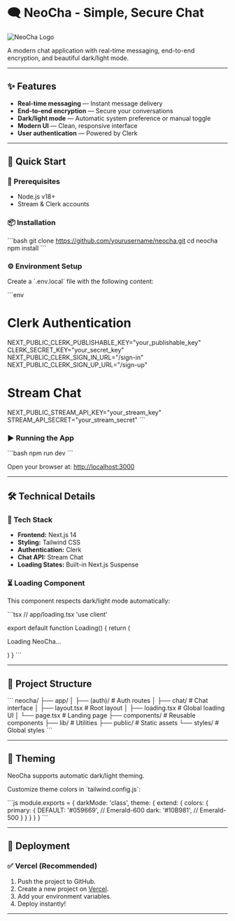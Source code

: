 # 🗨️ NeoCha - Simple, Secure Chat

![NeoCha Logo](public/logo.png)

A modern chat application with real-time messaging, end-to-end encryption, and beautiful dark/light mode.

---

## ✨ Features

- **Real-time messaging** — Instant message delivery
- **End-to-end encryption** — Secure your conversations
- **Dark/light mode** — Automatic system preference or manual toggle
- **Modern UI** — Clean, responsive interface
- **User authentication** — Powered by Clerk

---

## 🚀 Quick Start

### 🔧 Prerequisites

- Node.js v18+
- Stream & Clerk accounts

### 📦 Installation

\`\`\`bash
git clone https://github.com/yourusername/neocha.git
cd neocha
npm install
\`\`\`

### ⚙️ Environment Setup

Create a \`.env.local\` file with the following content:

\`\`\`env
# Clerk Authentication
NEXT_PUBLIC_CLERK_PUBLISHABLE_KEY="your_publishable_key"
CLERK_SECRET_KEY="your_secret_key"
NEXT_PUBLIC_CLERK_SIGN_IN_URL="/sign-in"
NEXT_PUBLIC_CLERK_SIGN_UP_URL="/sign-up"

# Stream Chat
NEXT_PUBLIC_STREAM_API_KEY="your_stream_key"
STREAM_API_SECRET="your_stream_secret"
\`\`\`

### ▶️ Running the App

\`\`\`bash
npm run dev
\`\`\`

Open your browser at: [http://localhost:3000](http://localhost:3000)

---

## 🛠 Technical Details

### 🧱 Tech Stack

- **Frontend:** Next.js 14
- **Styling:** Tailwind CSS
- **Authentication:** Clerk
- **Chat API:** Stream Chat
- **Loading States:** Built-in Next.js Suspense

### ⏳ Loading Component

This component respects dark/light mode automatically:

\`\`\`tsx
// app/loading.tsx
'use client'

export default function Loading() {
  return (
    <div className="fixed inset-0 flex items-center justify-center bg-white/80 dark:bg-gray-900/80 backdrop-blur-sm z-50">
      <div className="flex flex-col items-center gap-4">
        <div className="h-12 w-12 border-4 border-emerald-600 dark:border-emerald-500 border-t-transparent rounded-full animate-spin"></div>
        <p className="text-lg font-medium text-gray-700 dark:text-gray-300">
          Loading NeoCha...
        </p>
      </div>
    </div>
  )
}
\`\`\`

---

## 📂 Project Structure

\`\`\`
neocha/
├── app/
│   ├── (auth)/             # Auth routes
│   ├── chat/               # Chat interface
│   ├── layout.tsx          # Root layout
│   ├── loading.tsx         # Global loading UI
│   └── page.tsx            # Landing page
├── components/             # Reusable components
├── lib/                    # Utilities
├── public/                 # Static assets
└── styles/                 # Global styles
\`\`\`

---

## 🌈 Theming

NeoCha supports automatic dark/light theming.

Customize theme colors in \`tailwind.config.js\`:

\`\`\`js
module.exports = {
  darkMode: 'class',
  theme: {
    extend: {
      colors: {
        primary: {
          DEFAULT: '#059669', // Emerald-600
          dark: '#10B981',    // Emerald-500
        }
      }
    }
  }
}
\`\`\`

---

## 🚀 Deployment

### ✅ Vercel (Recommended)

1. Push the project to GitHub.
2. Create a new project on [Vercel](https://vercel.com).
3. Add your environment variables.
4. Deploy instantly!

---
